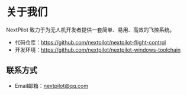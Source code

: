 # 关于我们

NextPilot 致力于为无人机开发者提供一套简单、易用、高效的飞控系统。

- 代码仓库：<https://github.com/nextpilot/nextpilot-flight-control>
- 开发环境：<https://github.com/nextpilot/nextpilot-windows-toolchain>

## 联系方式

- Email邮箱：<nextpilot@qq.com>
